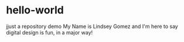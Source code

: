 # hello-world
jjust a repository demo
My Name is Lindsey Gomez and I'm here to say
digital design is fun, in a major way!
